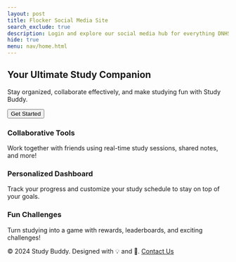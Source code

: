 ```yaml
---
layout: post
title: Flocker Social Media Site 
search_exclude: true
description: Login and explore our social media hub for everything DNHS 
hide: true
menu: nav/home.html
---
```


<section class="hero">
    <h2>Your Ultimate Study Companion</h2>
    <p>Stay organized, collaborate effectively, and make studying fun with Study Buddy.</p>
    <button>Get Started</button>
</section>

<section id="features" class="features">
    <div class="feature">
        <h3>Collaborative Tools</h3>
        <p>Work together with friends using real-time study sessions, shared notes, and more!</p>
    </div>
    <div class="feature">
        <h3>Personalized Dashboard</h3>
        <p>Track your progress and customize your study schedule to stay on top of your goals.</p>
    </div>
    <div class="feature">
        <h3>Fun Challenges</h3>
        <p>Turn studying into a game with rewards, leaderboards, and exciting challenges!</p>
    </div>
</section>

<footer>
    <p>&copy; 2024 Study Buddy. Designed with 💡 and 🧠. <a href="#contact">Contact Us</a></p>
</footer>